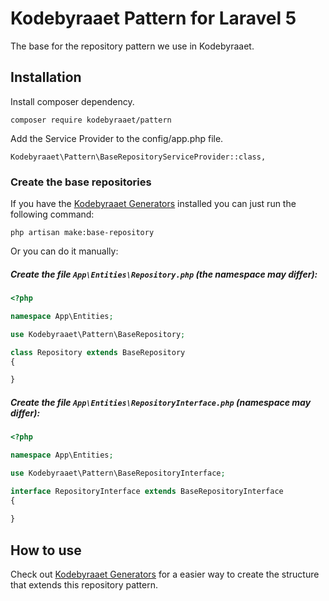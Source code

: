 # Kodebyraaet Pattern for Laravel 5

The base for the repository pattern we use in Kodebyraaet.

## Installation

Install composer dependency.

    composer require kodebyraaet/pattern
    
Add the Service Provider to the config/app.php file.

    Kodebyraaet\Pattern\BaseRepositoryServiceProvider::class,

### Create the base repositories

If you have the [Kodebyraaet Generators](https://github.com/Kodebyraaet/generators) installed you can just run the following command:

    php artisan make:base-repository
    
Or you can do it manually:

##### Create the file `App\Entities\Repository.php` (the namespace may differ):
```php
<?php

namespace App\Entities;

use Kodebyraaet\Pattern\BaseRepository;

class Repository extends BaseRepository
{

}
```

##### Create the file `App\Entities\RepositoryInterface.php` (namespace may differ):
```php
<?php

namespace App\Entities;

use Kodebyraaet\Pattern\BaseRepositoryInterface;

interface RepositoryInterface extends BaseRepositoryInterface
{
    
}
```

## How to use
Check out [Kodebyraaet Generators](https://github.com/Kodebyraaet/generators) for a easier way to create the structure that extends this repository pattern.
